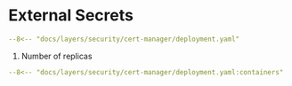 # External Secrets

```yaml title="deployment.yaml" hl_lines="2 3"
--8<-- "docs/layers/security/cert-manager/deployment.yaml"
```

1. Number of replicas

```yaml title="containers""
--8<-- "docs/layers/security/cert-manager/deployment.yaml:containers"
```
